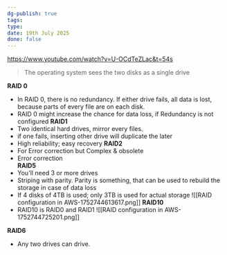 ```yaml
---
dg-publish: true
tags: 
type: 
date: 19th July 2025
done: false
---
```


https://www.youtube.com/watch?v=U-OCdTeZLac&t=54s

> The operating system sees the two disks as a single drive

**RAID 0**
- In RAID 0, there is no redundancy. If either drive fails, all data is lost, because parts of every file are on each disk.
- RAID 0 might increase the chance for data loss, if Redundancy is not configured
**RAID1**
- Two identical hard drives, mirror every files.
- if one fails, inserting other drive will duplicate the later
- High reliability; easy recovery
**RAID2**
- For Error correction but Complex & obsolete 
- Error correction	
**RAID5**
- You'll need 3 or more drives
- Striping with parity. Parity is something, that can be used to rebuild the storage in case of data loss
- If 4 disks of 4TB is used; only 3TB is used for actual storage
![[RAID configuration in AWS-1752744613617.png]]
**RAID10**
- RAID10 is RAID0 and RAID1
![[RAID configuration in AWS-1752744725201.png]]

**RAID6**
- Any two drives can drive.
